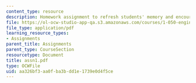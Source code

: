 ```yaml
---
content_type: resource
description: Homework assignment to refresh students' memory and encourage team building.
file: https://ol-ocw-studio-app-qa.s3.amazonaws.com/courses/1-050-engineering-mechanics-i-fall-2007/aa326bf3aa0fba3bdd1e1739e0d4f5ce_assn1.pdf
file_type: application/pdf
learning_resource_types:
- Assignments
parent_title: Assignments
parent_type: CourseSection
resourcetype: Document
title: assn1.pdf
type: OCWFile
uid: aa326bf3-aa0f-ba3b-dd1e-1739e0d4f5ce
---
```

